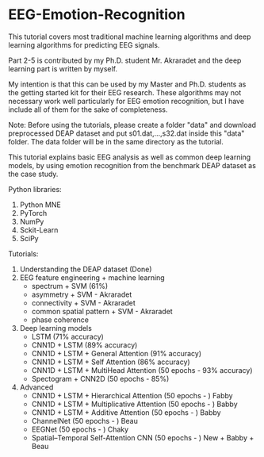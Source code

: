 # EEG-Emotion-Recognition

This tutorial covers most traditional machine learning algorithms and deep learning algorithms for predicting EEG signals.  

Part 2-5 is contributed by my Ph.D. student Mr. Akraradet and the deep learning part is written by myself.

My intention is that this can be used by my Master and Ph.D. students as the getting started kit for their EEG research.   These algorithms may not necessary work well particularly for EEG emotion recognition, but I have include all of them for the sake of completeness.

Note: Before using the tutorials, please create a folder "data" and download preprocessed DEAP dataset and put s01.dat,...,s32.dat inside this "data" folder.  The data folder will be in the same directory as the tutorial.

This tutorial explains basic EEG analysis as well as common deep learning models, by using emotion recognition from the benchmark DEAP dataset as the case study.

Python libraries:
1. Python MNE
2. PyTorch
3. NumPy
4. Sckit-Learn
5. SciPy

Tutorials:
1. Understanding the DEAP dataset (Done)
2. EEG feature engineering + machine learning
   - spectrum + SVM (61%)
   - asymmetry + SVM - Akraradet
   - connectivity + SVM - Akraradet
   - common spatial pattern + SVM - Akraradet
   - phase coherence
3. Deep learning models
   - LSTM (71% accuracy)
   - CNN1D + LSTM (89% accuracy)
   - CNN1D + LSTM + General Attention (91% accuracy)
   - CNN1D + LSTM + Self Attention (86% accuracy)
   - CNN1D + LSTM + MultiHead Attention (50 epochs - 93% accuracy)
   - Spectogram + CNN2D (50 epochs - 85%)
4. Advanced
   - CNN1D + LSTM + Hierarchical Attention (50 epochs - ) Fabby
   - CNN1D + LSTM + Multiplicative Attention (50 epochs - ) Babby
   - CNN1D + LSTM + Additive Attention (50 epochs - ) Babby
   - ChannelNet (50 epochs - ) Beau
   - EEGNet (50 epochs - ) Chaky
   - Spatial–Temporal Self-Attention CNN (50 epochs - ) New + Babby + Beau
   
